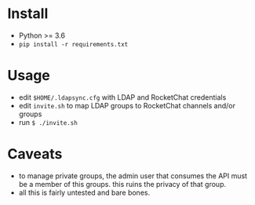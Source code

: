 # Install
* Python >= 3.6
* `pip install -r requirements.txt`

# Usage
* edit `$HOME/.ldapsync.cfg` with LDAP and RocketChat credentials
* edit `invite.sh` to map LDAP groups to RocketChat channels and/or groups
* run `$ ./invite.sh`

# Caveats
* to manage private groups, the admin user that consumes the API must be a member of this groups. this ruins the privacy of that group.
* all this is fairly untested and bare bones.
